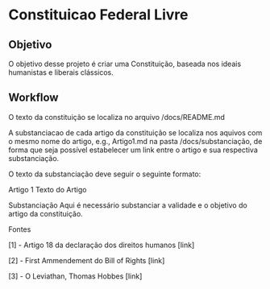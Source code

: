# Constituicao Federal Livre

## Objetivo
O objetivo desse projeto é criar uma Constituição, baseada nos ideais humanistas e liberais clássicos.

## Workflow

O texto da constituição se localiza no arquivo /docs/README.md

A substanciacao de cada artigo da constituição se localiza nos aquivos com o mesmo nome do artigo, e.g., Artigo1.md na pasta /docs/substanciação, de forma que seja possível estabelecer um link entre o artigo e sua respectiva substanciação.

O texto da substanciação deve seguir o seguinte formato:

Artigo 1
Texto do Artigo

Substanciação
Aqui é necessário substanciar a validade e o objetivo do artigo da constituição.

Fontes

[1] - Artigo 18 da declaração dos direitos humanos [link]

[2] - First Ammendement do Bill of Rights [link]

[3] - O Leviathan, Thomas Hobbes [link]
